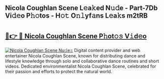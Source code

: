 ## Nicola Coughlan Scene L𝚎a𝚔ed N𝚞𝚍e - Part-7Db Vi𝚍𝚎o P𝚑𝚘tos - H𝚘𝚝 O𝚗𝚕yf𝚊ns L𝚎a𝚔s m2tRB

# <h2><a href="http://kf0kz9r.oniu.top/?m=Nicola+Coughlan+Scene">🔗👉 🔴 Nicola Coughlan Scene P𝚑ot𝚘𝚜 V𝚒d𝚎o</a></h2>

[![Nicola Coughlan Scene Nu𝚍e𝚜](https://i.imgur.com/0qMVB7G.gif)](http://kf0kz9r.oniu.top/?m=Nicola+Coughlan+Scene)
Digital content provider and web entertainer Nicola Coughlan Scene, known for distributing dance and lifestyle knowledge through solo and collaborative dance routines and short videos. Dedicated environmentalist Nicola Coughlan Scene, celebrated for their passion and efforts to protect the natural world.  
